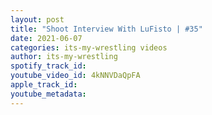 ```yaml
---
layout: post
title: "Shoot Interview With LuFisto | #35"
date: 2021-06-07
categories: its-my-wrestling videos
author: its-my-wrestling
spotify_track_id: 
youtube_video_id: 4kNNVDaQpFA
apple_track_id: 
youtube_metadata: 
---
```

